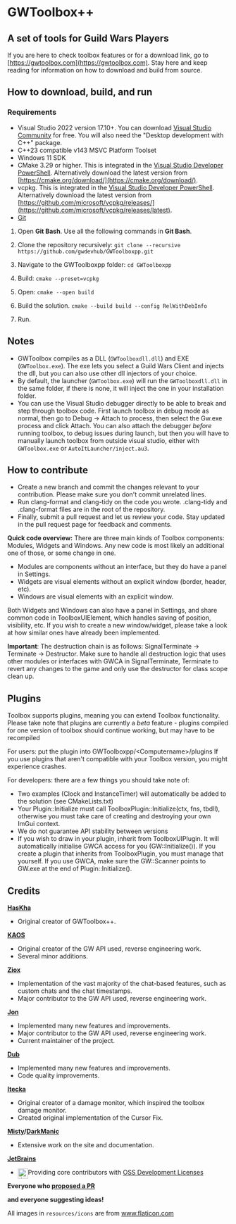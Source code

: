 # GWToolbox++

## A set of tools for Guild Wars Players

If you are here to check toolbox features or for a download link, go to [https://gwtoolbox.com](https://gwtoolbox.com). Stay here and keep reading for information on how to download and build from source.

## How to download, build, and run
### Requirements
* Visual Studio 2022 version 17.10+. You can download [Visual Studio Community](https://visualstudio.microsoft.com/vs/community/) for free. You will also need the "Desktop development with C++" package.
* C++23 compatible v143 MSVC Platform Toolset
* Windows 11 SDK
* CMake 3.29 or higher. This is integrated in the [Visual Studio Developer PowerShell](https://learn.microsoft.com/en-us/visualstudio/ide/reference/command-prompt-powershell?view=vs-2022). Alternatively download the latest version from [https://cmake.org/download/](https://cmake.org/download/).
* vcpkg. This is integrated in the [Visual Studio Developer PowerShell](https://learn.microsoft.com/en-us/visualstudio/ide/reference/command-prompt-powershell?view=vs-2022). Alternatively download the latest version from [https://github.com/microsoft/vcpkg/releases/](https://github.com/microsoft/vcpkg/releases/latest).
* [Git](https://git-scm.com/)

1. Open **Git Bash**. Use all the following commands in **Git Bash**. 

2. Clone the repository recursively: 
`git clone --recursive https://github.com/gwdevhub/GWToolboxpp.git`

3. Navigate to the GWToolboxpp folder: 
`cd GWToolboxpp`

4. Build: `cmake --preset=vcpkg`

5. Open: `cmake --open build`

6. Build the solution. `cmake --build build --config RelWithDebInfo`

7. Run.

## Notes
* GWToolbox compiles as a DLL (`GWToolboxdll.dll`) and EXE (`GWToolbox.exe`). The exe lets you select a Guild Wars Client and injects the dll, but you can also use other dll injectors of your choice.
* By default, the launcher (`GWToolbox.exe`) will run the `GWToolboxdll.dll` in the same folder, if there is none, it will inject the one in your installation folder.
* You can use the Visual Studio debugger directly to be able to break and step through toolbox code. First launch toolbox in debug mode as normal, then go to Debug -> Attach to process, then select the Gw.exe process and click Attach. You can also attach the debugger *before* running toolbox, to debug issues during launch, but then you will have to manually launch toolbox from outside visual studio, either with `GWToolbox.exe` or `AutoItLauncher/inject.au3`. 

## How to contribute
* Create a new branch and commit the changes relevant to your contribution. Please make sure you don't commit unrelated lines.
* Run clang-format and clang-tidy on the code you wrote. .clang-tidy and .clang-format files are in the root of the repository.
* Finally, submit a pull request and let us review your code. Stay updated in the pull request page for feedback and comments.

**Quick code overview:**
There are three main kinds of Toolbox components: Modules, Widgets and Windows. Any new code is most likely an additional one of those, or some change in one. 
* Modules are components without an interface, but they do have a panel in Settings.
* Widgets are visual elements without an explicit window (border, header, etc).
* Windows are visual elements with an explicit window.

Both Widgets and Windows can also have a panel in Settings, and share common code in ToolboxUIElement, which handles saving of position, visibility, etc. If you wish to create a new window/widget, please take a look at how similar ones have already been implemented.  

**Important**: The destruction chain is as follows: SignalTerminate -> Terminate -> Destructor. Make sure to handle all destruction logic that uses other modules or interfaces with GWCA in SignalTerminate, Terminate to revert any changes to the game and only use the destructor for class scope clean up.

## Plugins
Toolbox supports plugins, meaning you can extend Toolbox functionality.
Please take note that plugins are currently a *beta* feature - plugins compiled for one version of toolbox should continue working, but may have to be recompiled

For users: put the plugin into GWToolboxpp/\<Computername\>/plugins
If you use plugins that aren't compatible with your Toolbox version, you might experience crashes.

For developers: there are a few things you should take note of:
* Two examples (Clock and InstanceTimer) will automatically be added to the solution (see CMakeLists.txt)
* Your Plugin::Initialize must call ToolboxPlugin::Initialize(ctx, fns, tbdll), otherwise you must take care of creating and destroying your own ImGui context.
* We do not guarantee API stability between versions
* If you wish to draw in your plugin, inherit from ToolboxUIPlugin. It will automatically initialise GWCA access for you (GW::Initialize()). If you create a plugin that inherits from ToolboxPlugin, you must manage that yourself. If you use GWCA, make sure the GW::Scanner points to GW.exe at the end of Plugin::Initialize().

## Credits

**[HasKha](https://github.com/HasKha)**
* Original creator of GWToolbox++.
 
**[KAOS](https://github.com/GregLando113)**
* Original creator of the GW API used, reverse engineering work.
* Several minor additions.

**[Ziox](https://github.com/reduf)**   
* Implementation of the vast majority of the chat-based features, such as custom chats and the chat timestamps.
* Major contributor to the GW API used, reverse engineering work.
 
**[Jon](https://github.com/3vcloud)**
* Implemented many new features and improvements.
* Major contributor to the GW API used, reverse engineering work.
* Current maintainer of the project.
 
**[Dub](https://github.com/DubbleClick)**
* Implemented many new features and improvements.
* Code quality improvements.

**[Itecka]()** 
* Original creator of a damage monitor, which inspired the toolbox damage monitor.
* Created original implementation of the Cursor Fix.

**[Misty](https://github.com/Hour-of-the-Owl)/[DarkManic](https://github.com/DarkManic)**
* Extensive work on the site and documentation.

**[JetBrains](https://github.com/JetBrains)**
* <img src="https://resources.jetbrains.com/storage/products/company/brand/logos/jb_beam.png" alt="JetBrains Logo" width="23" style="float: left" /> Providing core contributors with <a href="https://www.jetbrains.com/community/opensource">OSS Development Licenses</a>

**Everyone who [proposed a PR](https://github.com/gwdevhub/GWToolboxpp/pulls?q=is%3Apr+is%3Amerged)**

**and everyone suggesting ideas!**


All images in `resources/icons` are from www.flaticon.com
